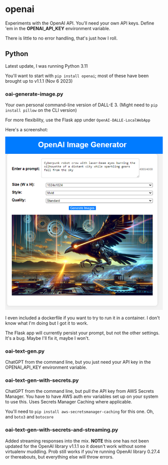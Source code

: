 # openai
Experiments with the OpenAI API. You'll need your own API keys.  Define 'em in the
**OPENAI_API_KEY** environment variable.

There is little to no error handling, that's just how I roll.

## Python
Latest update, I was running Python 3.11

You'll want to start with `pip install openai`; most of these have been brought up to v1.1.1 (Nov 6 2023)

### oai-generate-image.py
Your own personal command-line version of DALL-E 3. (Might need to `pip install pillow` on the CLI version)

For more flexibility, use the Flask app under `OpenAI-DALLE-LocalWebApp`

Here's a screenshot:

![Screenshot of the Flask app](assets/cyber-crow.png)

I even included a dockerfile if you want to try to run it in a container.  I don't know what I'm doing but I got it to work.

The Flask app will currently persist your prompt, but not the other settings. It's a bug. Maybe I'll fix it, maybe I won't.

### oai-text-gen.py
ChatGPT from the command line, but you just need your API key in the OPENAI_API_KEY environment variable.

### oai-text-gen-with-secrets.py
ChatGPT from the command line, but pull the API key from AWS Secrets Manager.  You have to have AWS auth env variables set up on your system to use this. Uses Secrets Manager Caching where applicable.

You'll need to `pip install aws-secretsmanager-caching` for this one. Oh, and `boto3` and `botocore`

### oai-text-gen-with-secrets-and-streaming.py
Added streaming responses into the mix.
**NOTE** this one has not been updated for the OpenAI library v1.1.1 so it doesn't work without some virtualenv muddling.  Prob still works if you're running OpenAI library 0.27.4 or thereabouts, but everything else will throw errors.


